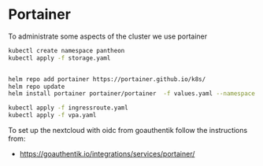# Portainer

To administrate some aspects of the cluster we use portainer

``` bash
kubectl create namespace pantheon
kubectl apply -f storage.yaml


helm repo add portainer https://portainer.github.io/k8s/
helm repo update
helm install portainer portainer/portainer  -f values.yaml --namespace pantheon --version 1.0.46

kubectl apply -f ingressroute.yaml
kubectl apply -f vpa.yaml
```

To set up the nextcloud with oidc from goauthentik follow the instructions from:

* https://goauthentik.io/integrations/services/portainer/